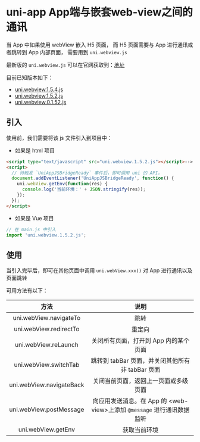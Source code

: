# uni-app App端与嵌套web-view之间的通讯

当 App 中如果使用 webView 嵌入 H5 页面，
而 H5 页面需要与 App 进行通讯或者跳转到 App 内部页面，
需要用到 `uni.webview.js`

最新版的 `uni.webview.js` 可以在官网获取到：[地址](https://uniapp.dcloud.net.cn/component/web-view.html#web-view组件的浏览器内核说明)

目前已知版本如下：

- [uni.webview.1.5.4.js](https://gitee.com/dcloud/uni-app/raw/dev/dist/uni.webview.1.5.4.js)
- [uni.webview.1.5.2.js](https://js.cdn.aliyun.dcloud.net.cn/dev/uni-app/uni.webview.1.5.2.js)
- [uni.webview.0.1.52.js](https://js.cdn.aliyun.dcloud.net.cn/dev/uni-app/uni.webview.0.1.52.js)

## 引入

使用前，我们需要将该 js 文件引入到项目中：

- 如果是 html 项目

```html
<script type="text/javascript" src="uni.webview.1.5.2.js"></script>-->
<script>
  // 待触发 `UniAppJSBridgeReady` 事件后，即可调用 uni 的 API。
  document.addEventListener('UniAppJSBridgeReady', function() {
    uni.webView.getEnv(function(res) {
      console.log('当前环境：' + JSON.stringify(res));
    });
  });
</script>
```

- 如果是 Vue 项目

```js
// 在 main.js 中引入
import 'uni.webview.1.5.2.js';
```

## 使用

当引入完毕后，即可在其他页面中调用 `uni.webView.xxx()` 对 App 进行通讯以及页面跳转

可用方法有以下：

|            方法            |                          说明                          |
|:------------------------:|:----------------------------------------------------:|
|  uni.webView.navigateTo  |                         	跳转                          |
|  uni.webView.redirectTo  |                         	重定向                         |
|   uni.webView.reLaunch   |                	关闭所有页面，打开到 App 内的某个页面                |
|  uni.webView.switchTab   |          	跳转到 tabBar 页面，并关闭其他所有非 tabBar 页面           |
| uni.webView.navigateBack |                 	关闭当前页面，返回上一页面或多级页面                  |
| uni.webView.postMessage  | 	向应用发送消息。在 App 的 \<web-view\>上添加 `@message` 进行通讯数据监听 |
|    uni.webView.getEnv    |                       	获取当前环境                        |


